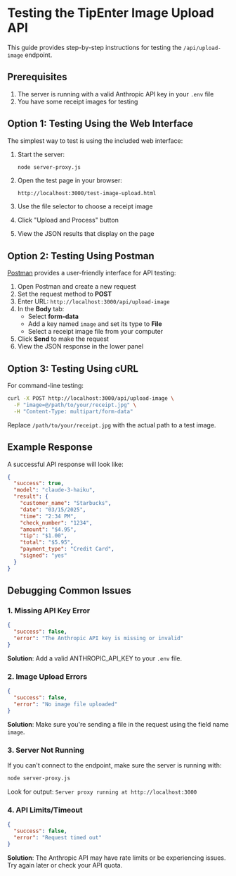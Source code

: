 # Testing the TipEnter Image Upload API

This guide provides step-by-step instructions for testing the `/api/upload-image` endpoint.

## Prerequisites

1. The server is running with a valid Anthropic API key in your `.env` file
2. You have some receipt images for testing

## Option 1: Testing Using the Web Interface

The simplest way to test is using the included web interface:

1. Start the server:
   ```bash
   node server-proxy.js
   ```

2. Open the test page in your browser:
   ```
   http://localhost:3000/test-image-upload.html
   ```

3. Use the file selector to choose a receipt image
4. Click "Upload and Process" button
5. View the JSON results that display on the page

## Option 2: Testing Using Postman

[Postman](https://www.postman.com/downloads/) provides a user-friendly interface for API testing:

1. Open Postman and create a new request
2. Set the request method to **POST**
3. Enter URL: `http://localhost:3000/api/upload-image`
4. In the **Body** tab:
   - Select **form-data**
   - Add a key named `image` and set its type to **File**
   - Select a receipt image file from your computer
5. Click **Send** to make the request
6. View the JSON response in the lower panel

## Option 3: Testing Using cURL

For command-line testing:

```bash
curl -X POST http://localhost:3000/api/upload-image \
  -F "image=@/path/to/your/receipt.jpg" \
  -H "Content-Type: multipart/form-data"
```

Replace `/path/to/your/receipt.jpg` with the actual path to a test image.

## Example Response

A successful API response will look like:

```json
{
  "success": true,
  "model": "claude-3-haiku",
  "result": {
    "customer_name": "Starbucks",
    "date": "03/15/2025",
    "time": "2:34 PM",
    "check_number": "1234",
    "amount": "$4.95",
    "tip": "$1.00",
    "total": "$5.95",
    "payment_type": "Credit Card",
    "signed": "yes"
  }
}
```

## Debugging Common Issues

### 1. Missing API Key Error

```json
{
  "success": false,
  "error": "The Anthropic API key is missing or invalid"
}
```

**Solution**: Add a valid ANTHROPIC_API_KEY to your `.env` file.

### 2. Image Upload Errors

```json
{
  "success": false,
  "error": "No image file uploaded"
}
```

**Solution**: Make sure you're sending a file in the request using the field name `image`.

### 3. Server Not Running

If you can't connect to the endpoint, make sure the server is running with:

```bash
node server-proxy.js
```

Look for output: `Server proxy running at http://localhost:3000`

### 4. API Limits/Timeout

```json
{
  "success": false,
  "error": "Request timed out"
}
```

**Solution**: The Anthropic API may have rate limits or be experiencing issues. Try again later or check your API quota.
